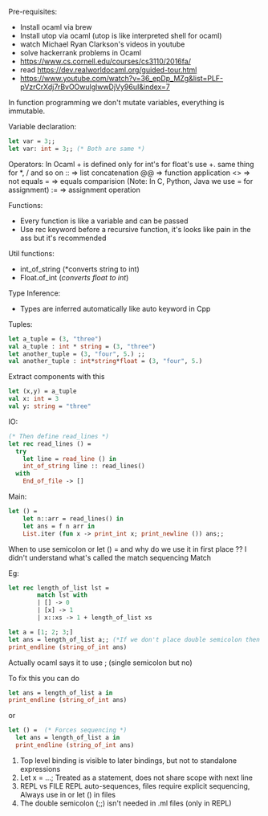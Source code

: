 
Pre-requisites:
- Install ocaml via brew
- Install utop via ocaml (utop is like interpreted shell for ocaml)
- watch Michael Ryan Clarkson's videos in youtube
- solve hackerrank problems in Ocaml
- https://www.cs.cornell.edu/courses/cs3110/2016fa/
- read https://dev.realworldocaml.org/guided-tour.html
- https://www.youtube.com/watch?v=36_epDp_MZg&list=PLF-pVzrCrXdj7rBvOOwulglwwDjVy96uI&index=7


In function programming we don't mutate variables, everything is immutable.

Variable declaration:
```ocaml
let var = 3;;
let var: int = 3;; (* Both are same *)
```

Operators:
In Ocaml + is defined only for int's for float's use +. same thing for *, / and so on
:: => list concatenation
@@ => function application
<> => not equals
=  => equals comparision (Note: In C, Python, Java we use = for assignment)
:= => assignment operation


Functions:
- Every function is like a variable and can be passed
- Use rec keyword before a recursive function, it's looks like pain in the ass but it's recommended

Util functions:
- int_of_string (*converts string to int)
- Float.of_int (*converts float to int*)

Type Inference:
- Types are inferred automatically like auto keyword in Cpp

Tuples:

```ocaml
let a_tuple = (3, "three")
val a_tuple : int * string = (3, "three")
let another_tuple = (3, "four", 5.) ;;
val another_tuple : int*string*float = (3, "four", 5.)
```

Extract components with this
```ocaml
let (x,y) = a_tuple
val x: int = 3
val y: string = "three"
```

IO:

```ocaml
(* Then define read_lines *)
let rec read_lines () =
  try
    let line = read_line () in
    int_of_string line :: read_lines()
  with
    End_of_file -> []
```

Main:

```ocaml
let () =
    let n::arr = read_lines() in
    let ans = f n arr in
    List.iter (fun x -> print_int x; print_newline ()) ans;;
```

When to use semicolon or let () = and why do we use it in first place ??
I didn't understand what's called the match sequencing Match

Eg:

```ocaml
let rec length_of_list lst =
        match lst with
        | [] -> 0
        | [x] -> 1
        | x::xs -> 1 + length_of_list xs

let a = [1; 2; 3;]
let ans = length_of_list a;; (*If we don't place double semicolon then this program will fail saying ans is not Bound*)
print_endline (string_of_int ans)
```

Actually ocaml says it to use ; (single semicolon but no)

To fix this you can do

```ocaml
let ans = length_of_list a in
print_endline (string_of_int ans)
```

or

```ocaml
let () =  (* Forces sequencing *)
  let ans = length_of_list a in
  print_endline (string_of_int ans)
```

1. Top level binding is visible to later bindings, but not to standalone expressions
2. Let x = ...; Treated as a statement, does not share scope with next line
3. REPL vs FILE REPL auto-sequences, files require explicit sequencing, Always use in or let () in files
4. The double semicolon (;;) isn't needed in .ml files (only in REPL)

